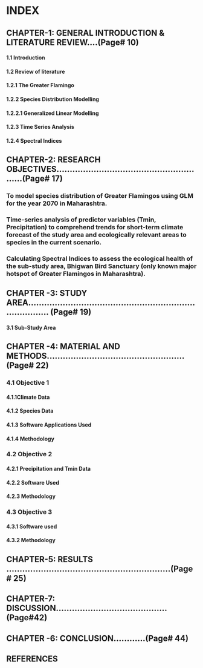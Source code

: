 # INDEX
## CHAPTER-1: GENERAL INTRODUCTION & LITERATURE REVIEW....(Page# 10)
  #### 1.1 Introduction
   #### 1.2 Review of literature
   #### 1.2.1 The Greater Flamingo
   #### 1.2.2 Species Distribution Modelling
   #### 1.2.2.1 Generalized Linear Modelling
   #### 1.2.3 Time Series Analysis
   #### 1.2.4 Spectral Indices
## CHAPTER-2: RESEARCH OBJECTIVES..........................................................(Page# 17)
### To model species distribution of Greater Flamingos using GLM for the year 2070 in Maharashtra.
### Time-series analysis of predictor variables (Tmin, Precipitation) to comprehend trends for short-term climate forecast of the study area and ecologically relevant areas to species in the current scenario.
### Calculating Spectral Indices to assess the ecological health of the sub-study area, Bhigwan Bird Sanctuary (only known major hotspot of Greater Flamingos in Maharashtra).

## CHAPTER -3: STUDY AREA............................................................................... (Page# 19)
   #### 3.1 Sub-Study Area
## CHAPTER -4: MATERIAL AND METHODS....................................................(Page# 22)
### 4.1 Objective 1
  #### 4.1.1Climate Data
   #### 4.1.2 Species Data
   #### 4.1.3 Software Applications Used
   #### 4.1.4 Methodology
### 4.2 Objective 2
   #### 4.2.1 Precipitation and Tmin Data
   #### 4.2.2 Software Used
   #### 4.2.3 Methodology
### 4.3 Objective 3
   #### 4.3.1 Software used
   #### 4.3.2 Methodology 
## CHAPTER-5: RESULTS ..............................................................(Page # 25)
## CHAPTER-7: DISCUSSION……………………………………(Page#42)
## CHAPTER -6: CONCLUSION............(Page# 44)
## REFERENCES
